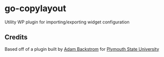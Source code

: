 go-copylayout
=============

Utility WP plugin for importing/exporting widget configuration

## Credits
Based off of a plugin built by [Adam Backstrom](https://github.com/abackstrom) for [Plymouth State University](https://github.com/plymouthstate)
